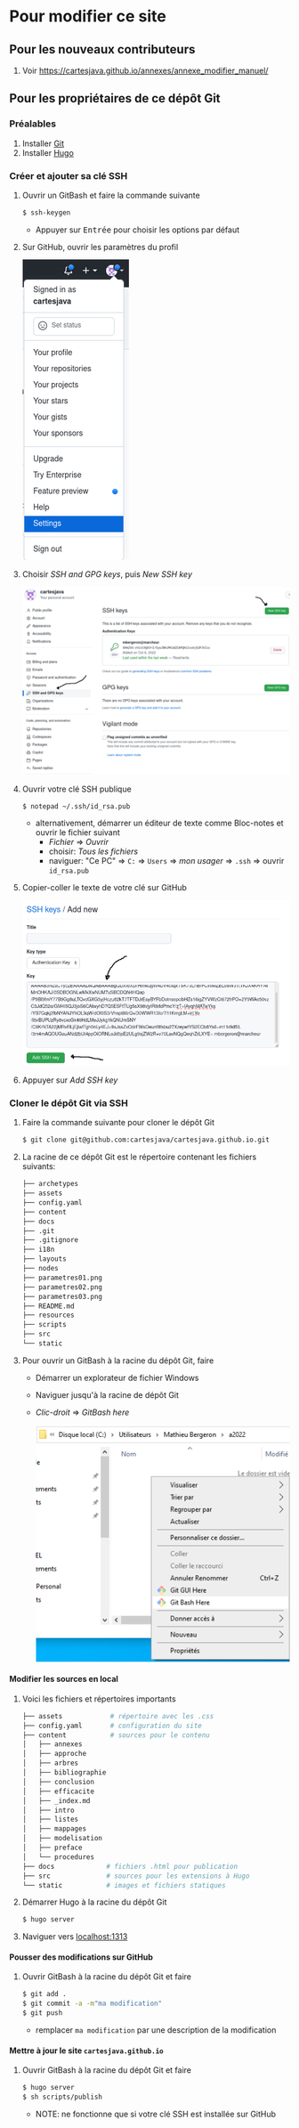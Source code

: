# Pour modifier ce site

## Pour les nouveaux contributeurs

1. Voir https://cartesjava.github.io/annexes/annexe_modifier_manuel/

## Pour les propriétaires de ce dépôt Git

### Préalables

1. Installer <a href="https://git-scm.com/downloads">Git</a>
1. Installer <a href="https://gohugo.io/installation">Hugo</a>

### Créer et ajouter sa clé SSH

1. Ouvrir un GitBash et faire la commande suivante

    ```bash
    $ ssh-keygen
    ```

    * Appuyer sur <kbd>Entrée</kbd> pour choisir les options par défaut

1. Sur GitHub, ouvrir les paramètres du profil

    <img src="parametres01.png"/>

1. Choisir *SSH and GPG keys*, puis *New SSH key*

    <img src="parametres02.png"/>

1. Ouvrir votre clé SSH publique 

    ```bash
    $ notepad ~/.ssh/id_rsa.pub
    ```

    * alternativement, démarrer un éditeur de texte comme Bloc-notes et ouvrir le fichier suivant
        * *Fichier* => *Ouvrir*
        * choisir: *Tous les fichiers*
        * naviguer: "Ce PC" => `C:` => `Users` => *mon usager* => `.ssh` => ouvrir `id_rsa.pub`

1. Copier-coller le texte de votre clé sur GitHub

    <img src="parametres03.png"/>

1. Appuyer sur *Add SSH key*

### Cloner le dépôt Git via SSH

1. Faire la commande suivante pour cloner le dépôt Git

    ```bash
    $ git clone git@github.com:cartesjava/cartesjava.github.io.git 
    ```

1. La racine de ce dépôt Git est le répertoire contenant les fichiers suivants:

    ```bash
    ├── archetypes
    ├── assets
    ├── config.yaml
    ├── content
    ├── docs
    ├── .git
    ├── .gitignore
    ├── i18n
    ├── layouts
    ├── nodes
    ├── parametres01.png
    ├── parametres02.png
    ├── parametres03.png
    ├── README.md
    ├── resources
    ├── scripts
    ├── src
    └── static
    ```

1. Pour ouvrir un GitBash à la racine du dépôt Git, faire
    * Démarrer un explorateur de fichier Windows
    * Naviguer jusqu'à la racine de dépôt Git
    * *Clic-droit* => *GitBash here*

        <img src="ouvrir_gitbash.png"/>


#### Modifier les sources en local

1. Voici les fichiers et répertoires importants

    ```bash
    ├── assets            # répertoire avec les .css
    ├── config.yaml       # configuration du site
    ├── content           # sources pour le contenu
    │   ├── annexes         
    │   ├── approche
    │   ├── arbres
    │   ├── bibliographie
    │   ├── conclusion
    │   ├── efficacite
    │   ├── _index.md
    │   ├── intro
    │   ├── listes
    │   ├── mappages
    │   ├── modelisation
    │   ├── preface
    │   └── procedures
    ├── docs             # fichiers .html pour publication
    ├── src              # sources pour les extensions à Hugo
    └── static           # images et fichiers statiques
    ```

1. Démarrer Hugo à la racine du dépôt Git

    ```bash
    $ hugo server
    ```

1. Naviguer vers <a href="http://localhost:1313" target="blank">localhost:1313</a>

#### Pousser des modifications sur GitHub

1. Ouvrir GitBash à la racine du dépôt Git et faire

    ```bash
    $ git add .
    $ git commit -a -m"ma modification"
    $ git push
    ```

    * remplacer `ma modification` par une description de la modification

#### Mettre à jour le site `cartesjava.github.io`

1. Ouvrir GitBash à la racine du dépôt Git et faire

    ```bash
    $ hugo server
    $ sh scripts/publish
    ```

    * NOTE: ne fonctionne que si votre clé SSH est installée sur GitHub
    
